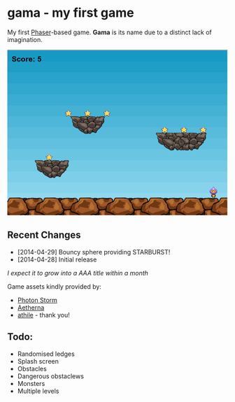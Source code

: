 gama - my first game
====================

My first [Phaser](http://www.photonstorm.com/phaser)-based game. **Gama** is its name due to a distinct lack of imagination. 

![gama Screenshot](https://raw.githubusercontent.com/OdinsHat/gama/master/screenshot.png)

Recent Changes
--------------
* [2014-04-29] Bouncy sphere providing STARBURST!
* [2014-04-28] Initial release

*I expect it to grow into a AAA title within a month*

Game assets kindly provided by:
* [Photon Storm](http://www.photonstorm.com/) 
* [Aetherna](http://opengameart.org/content/2d-platform-ground-stone-tiles)
* [athile](http://opengameart.org/content/colored-spheres)
 \- thank you!

Todo:
-----
* Randomised ledges
* Splash screen
* Obstacles
* Dangerous obstaclews
* Monsters
* Multiple levels
